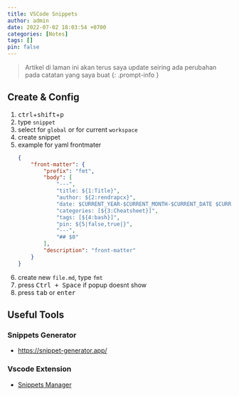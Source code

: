 ```yaml
---
title: VSCode Snippets
author: admin
date: 2022-07-02 18:03:54 +0700
categories: [Notes]
tags: []
pin: false
---
```


> Artikel di laman ini akan terus saya update seiring ada perubahan pada catatan yang saya buat
{: .prompt-info }

## Create & Config
1. <kbd>ctrl</kbd>+<kbd>shift</kbd>+<kbd>p</kbd>
2. type `snippet`
3. select for `global` or for current `workspace`
4. create snippet
5. example for yaml frontmater
    ```json
    {
        "front-matter": {
            "prefix": "fmt",
            "body": [
                "---",
                "title: ${1:Title}",
                "author: ${2:rendrapcx}",
                "date: $CURRENT_YEAR-$CURRENT_MONTH-$CURRENT_DATE $CURRENT_HOUR:$CURRENT_MINUTE:$CURRENT_SECOND +0700",
                "categories: [${3:Cheatsheet}]",
                "tags: [${4:bash}]",
                "pin: ${5|false,true|}",
                "---",
                "## $0"
            ],
            "description": "front-matter"
        }
    }
    ```
6. create new `file.md`, type `fmt`
7. press <kbd>Ctrl + Space</kbd> if popup doesnt show
8. press <kbd>tab</kbd> or <kbd>enter</kbd>

## Useful Tools

### Snippets Generator

- <https://snippet-generator.app/>

### Vscode Extension

- [Snippets Manager](https://marketplace.visualstudio.com/items?itemName=zjffun.snippetsmanager)
